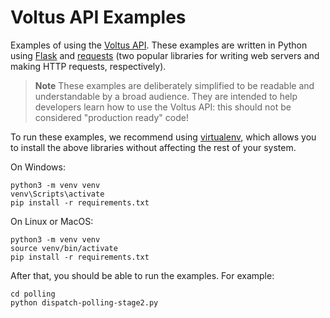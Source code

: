 # Voltus API Examples

Examples of using the [Voltus API].
These examples are written in Python using [Flask] and [requests] (two popular libraries for writing web servers and making HTTP requests, respectively).

> **Note**
> These examples are deliberately simplified to be readable and understandable by a broad audience.
> They are intended to help developers learn how to use the Voltus API: this should not be considered "production ready" code!

To run these examples, we recommend using [virtualenv], which allows you to install
the above libraries without affecting the rest of your system.

On Windows:

```
python3 -m venv venv
venv\Scripts\activate
pip install -r requirements.txt
```

On Linux or MacOS:

```
python3 -m venv venv
source venv/bin/activate
pip install -r requirements.txt
```

After that, you should be able to run the examples. For example:

```
cd polling
python dispatch-polling-stage2.py
```

[Voltus API]: https://api.voltus.co/docs/
[Flask]: https://github.com/pallets/flask
[requests]: https://requests.readthedocs.io/en/latest/
[virtualenv]: https://docs.python.org/3/library/venv.html
